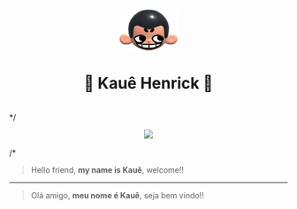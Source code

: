 <div align="center">
  <img height="75px" src="khicon.png" alt="logo">
  <h1 align="center">👾 Kauê Henrick 🫣</h1>
  
</div>
<br>
*/<p align="center">
 <img src="https://skillicons.dev/icons?i=html,css,javascript,nodejs,react,vuejs,tailwind"/>
</p>/*

> Hello friend, **my name is Kauê**, welcome!!

---

> Olá amigo, **meu nome é Kauê**, seja bem vindo!!
